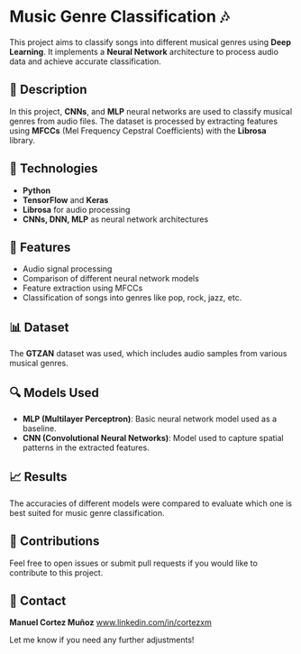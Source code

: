 # Music Genre Classification 🎶

This project aims to classify songs into different musical genres using **Deep Learning**. It implements a **Neural Network** architecture to process audio data and achieve accurate classification.

## 📌 Description
In this project, **CNNs**, and **MLP** neural networks are used to classify musical genres from audio files. The dataset is processed by extracting features using **MFCCs** (Mel Frequency Cepstral Coefficients) with the **Librosa** library.

## 🚀 Technologies
- **Python**
- **TensorFlow** and **Keras**
- **Librosa** for audio processing
- **CNNs, DNN, MLP** as neural network architectures

## 📝 Features
- Audio signal processing
- Comparison of different neural network models
- Feature extraction using MFCCs
- Classification of songs into genres like pop, rock, jazz, etc.

## 📊 Dataset
The **GTZAN** dataset was used, which includes audio samples from various musical genres.

## 🔍 Models Used
- **MLP (Multilayer Perceptron)**: Basic neural network model used as a baseline.
- **CNN (Convolutional Neural Networks)**: Model used to capture spatial patterns in the extracted features.
  
## 📈 Results
The accuracies of different models were compared to evaluate which one is best suited for music genre classification.

## 🤝 Contributions
Feel free to open issues or submit pull requests if you would like to contribute to this project.

## 🔗 Contact
**Manuel Cortez Muñoz**
www.linkedin.com/in/cortezxm

Let me know if you need any further adjustments!
